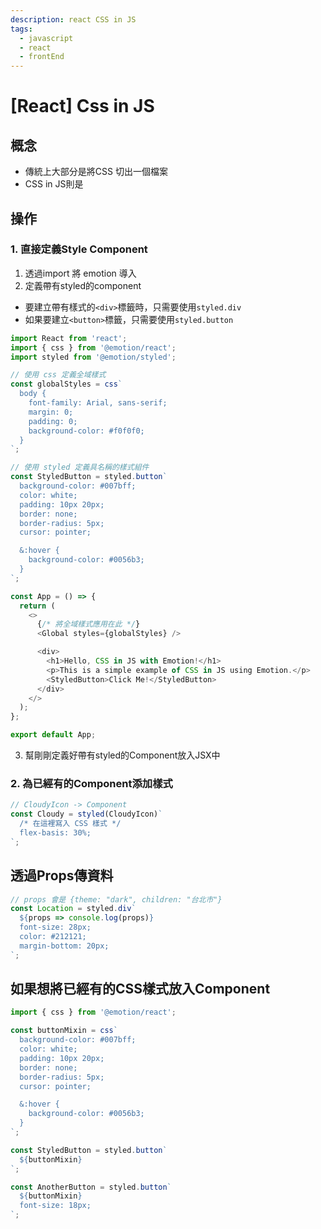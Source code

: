 ```yaml
---
description: react CSS in JS
tags:
  - javascript
  - react
  - frontEnd
---
```


# [React] Css in JS
## 概念
* 傳統上大部分是將CSS 切出一個檔案
* CSS in JS則是

## 操作
### 1. 直接定義Style Component
1. 透過import 將 emotion 導入
2. 定義帶有styled的component
  * 要建立帶有樣式的`<div>`標籤時，只需要使用`styled.div`
  * 如果要建立`<button>`標籤，只需要使用`styled.button`
```js
import React from 'react';
import { css } from '@emotion/react';
import styled from '@emotion/styled';

// 使用 css 定義全域樣式
const globalStyles = css`
  body {
    font-family: Arial, sans-serif;
    margin: 0;
    padding: 0;
    background-color: #f0f0f0;
  }
`;

// 使用 styled 定義具名稱的樣式組件
const StyledButton = styled.button`
  background-color: #007bff;
  color: white;
  padding: 10px 20px;
  border: none;
  border-radius: 5px;
  cursor: pointer;

  &:hover {
    background-color: #0056b3;
  }
`;

const App = () => {
  return (
    <>
      {/* 將全域樣式應用在此 */}
      <Global styles={globalStyles} />

      <div>
        <h1>Hello, CSS in JS with Emotion!</h1>
        <p>This is a simple example of CSS in JS using Emotion.</p>
        <StyledButton>Click Me!</StyledButton>
      </div>
    </>
  );
};

export default App;
```
3. 幫剛剛定義好帶有styled的Component放入JSX中

### 2. 為已經有的Component添加樣式
```jsx
// CloudyIcon -> Component
const Cloudy = styled(CloudyIcon)`
  /* 在這裡寫入 CSS 樣式 */
  flex-basis: 30%;
`;
```

## 透過Props傳資料
```jsx
// props 會是 {theme: "dark", children: "台北市"}
const Location = styled.div`
  ${props => console.log(props)}
  font-size: 28px;
  color: #212121;
  margin-bottom: 20px;
`;
```

## 如果想將已經有的CSS樣式放入Component
```jsx
import { css } from '@emotion/react';

const buttonMixin = css`
  background-color: #007bff;
  color: white;
  padding: 10px 20px;
  border: none;
  border-radius: 5px;
  cursor: pointer;

  &:hover {
    background-color: #0056b3;
  }
`;

const StyledButton = styled.button`
  ${buttonMixin}
`;

const AnotherButton = styled.button`
  ${buttonMixin}
  font-size: 18px;
`;
```


















